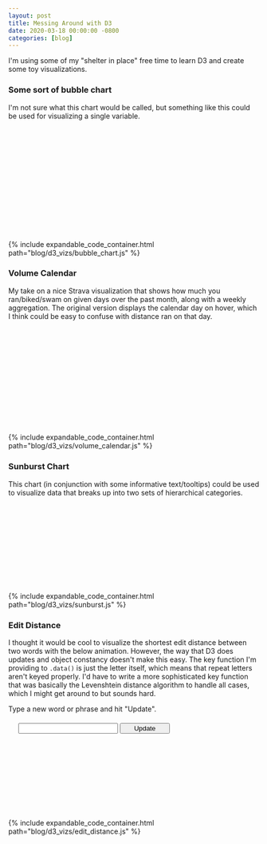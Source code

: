 ```yaml
---
layout: post
title: Messing Around with D3
date: 2020-03-18 00:00:00 -0800
categories: [blog]
---
```


I'm using some of my "shelter in place" free time to learn D3 and create some toy visualizations.

<!--excerpt-->

<script src="https://d3js.org/d3.v5.min.js"></script>
<script src="//d3js.org/d3-scale-chromatic.v0.3.min.js"></script>

<script>
let colors = ["#3182bd", "#6baed6", "#9ecae1", "#c6dbef", "#e6550d", "#fd8d3c", "#fdae6b", "#fdd0a2", "#31a354", "#74c476", "#a1d99b", "#c7e9c0", "#756bb1", "#9e9ac8", "#bcbddc", "#dadaeb", "#636363", "#969696", "#bdbdbd", "#d9d9d9"];
let arr_sum = (arr) => arr.reduce((a,b) => a + b, 0);
</script>

### Some sort of bubble chart

I'm not sure what this chart would be called, but something like this could be used for visualizing a single variable.

<div id="bubble-chart" style="display:flex; justify-content:center; margin:20px;">
  <svg width="200" height="200"></svg>
</div>

<script>
// extra curly braces for scoping variables
{ {% include blog/d3_vizs/bubble_chart.js %} }
</script>

{% include expandable_code_container.html path="blog/d3_vizs/bubble_chart.js" %}

### Volume Calendar

My take on a nice Strava visualization that shows how much you ran/biked/swam on given days over the past month, along with a weekly aggregation.
The original version displays the calendar day on hover, which I think could be easy to confuse with distance ran on that day.

<div id="volume-calendar" style="display:flex; justify-content:center; margin:20px;">
  <svg width="500" height="200"></svg>
</div>

<script>
{ {% include blog/d3_vizs/volume_calendar.js %} }
</script>

{% include expandable_code_container.html path="blog/d3_vizs/volume_calendar.js" %}

### Sunburst Chart

This chart (in conjunction with some informative text/tooltips) could be used to visualize data that breaks up into two sets of hierarchical categories.

<div id="sunburst-chart" style="display:flex; justify-content:center; margin:20px;">
  <svg></svg>
</div>

<script>
{ {% include blog/d3_vizs/sunburst.js %} }
</script>

{% include expandable_code_container.html path="blog/d3_vizs/sunburst.js" %}

### Edit Distance

I thought it would be cool to visualize the shortest edit distance between two words with the below animation.
However, the way that D3 does updates and object constancy doesn't make this easy. The key function I'm
providing to <code>.data()</code> is just the letter itself, which means that repeat letters
aren't keyed properly. I'd have to write a more sophisticated key function that was basically the Levenshtein
distance algorithm to handle all cases, which I might get around to but sounds hard.

Type a new word or phrase and hit "Update".

<div id="edit-distance" style="display:flex; flex-direction:column; justify-content:center; margin:20px;">
  <div>
    <input id="text-update-input" style="width:200px;"/>
    <button id="text-update-submit" style="width:100px;">Update</button>
  </div>
  <svg></svg>
</div>

<script>
{ {% include blog/d3_vizs/edit_distance.js %} }
</script>
{% include expandable_code_container.html path="blog/d3_vizs/edit_distance.js" %}
